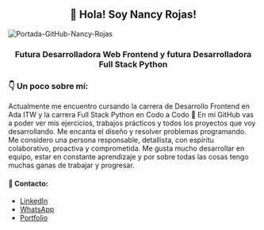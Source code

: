 <h2 align=center>👋 Hola! Soy Nancy Rojas!</h2>

![Portada-GitHub-Nancy-Rojas](https://user-images.githubusercontent.com/107220373/192089005-de827cf8-d984-4bf3-82c7-eee21ae02b4d.gif)

<h3 align=center>Futura Desarrolladora Web Frontend y futura Desarrolladora Full Stack Python<h3>


### 👇 Un poco sobre mí:

Actualmente me encuentro cursando la carrera de Desarrollo Frontend en Ada ITW y la carrera Full Stack Python en Codo a Codo 🚀 En mi GitHub vas a poder ver mis ejercicios, trabajos prácticos y todos los proyectos que voy desarrollando.
Me encanta el diseño y resolver problemas programando. Me considero una persona responsable, detallista, con espíritu colaborativo, proactiva y comprometida. 
Me gusta mucho desarrollar en equipo, estar en constante aprendizaje y por sobre todas las cosas tengo muchas ganas de trabajar y progresar.

#### 📲 Contacto:
- [LinkedIn](https://www.linkedin.com/in/nancy-clarisa-rojas/)
- [WhatsApp](https://api.whatsapp.com/send?phone=541164632224)
- [Portfolio](https://nancycrojas.github.io/portfolio/)
